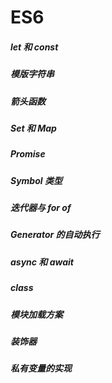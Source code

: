 # ES6

##### let 和 const

##### 模版字符串

##### 箭头函数

##### Set 和 Map

##### Promise

##### Symbol 类型

##### 迭代器与 for of

##### Generator 的自动执行

##### async 和 await

##### class

##### 模块加载方案

##### 装饰器

##### 私有变量的实现
